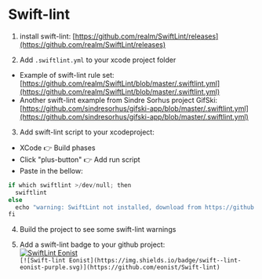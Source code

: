 # Swift-lint


1. install swift-lint: [https://github.com/realm/SwiftLint/releases](https://github.com/realm/SwiftLint/releases)   

2. Add `.swiftlint.yml` to your xcode project folder
  - Example of swift-lint rule set: [https://github.com/realm/SwiftLint/blob/master/.swiftlint.yml](https://github.com/realm/SwiftLint/blob/master/.swiftlint.yml)
  - Another swift-lint example from Sindre Sorhus project GifSki: [https://github.com/sindresorhus/gifski-app/blob/master/.swiftlint.yml](https://github.com/sindresorhus/gifski-app/blob/master/.swiftlint.yml)

3. Add swift-lint script to your xcodeproject:

  - XCode 👉 Build phases
  - Click "plus-button" 👉 Add run script
  - Paste in the bellow:

```swift
if which swiftlint >/dev/null; then
  swiftlint
else
  echo "warning: SwiftLint not installed, download from https://github.com/realm/SwiftLint"
fi
```

4. Build the project to see some swift-lint warnings

5. Add a swift-lint badge to your github project:  
[![SwiftLint Eonist](https://img.shields.io/badge/SwiftLint-Eonist-purple.svg)](https://github.com/eonist/Swift-lint)  
`[![Swift-lint Eonist](https://img.shields.io/badge/swift--lint-eonist-purple.svg)](https://github.com/eonist/Swift-lint)`

